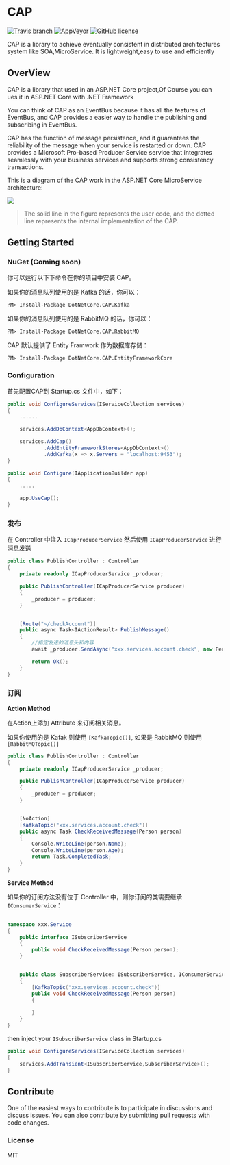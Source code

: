 # CAP
[![Travis branch](https://img.shields.io/travis/dotnetcore/CAP/master.svg?label=travis-ci)](https://travis-ci.org/dotnetcore/CAP)
[![AppVeyor](https://ci.appveyor.com/api/projects/status/4mpe0tbu7n126vyw?svg=true)](https://ci.appveyor.com/project/yuleyule66/cap)
[![GitHub license](https://img.shields.io/badge/license-MIT-blue.svg)](https://raw.githubusercontent.com/dotnetcore/CAP/master/LICENSE.txt)

CAP is a library to achieve eventually consistent in distributed architectures system like SOA,MicroService. It is lightweight,easy to use and efficiently

## OverView

CAP is a library that used in an ASP.NET Core project,Of Course you can ues it in ASP.NET Core with .NET Framework 

You can think of CAP as an EventBus because it has all the features of EventBus, and CAP provides a easier way to handle the publishing and subscribing in EventBus.

CAP has the function of message persistence, and it guarantees the reliability of the message when your service is restarted or down. CAP provides a Microsoft Pro-based Producer Service service that integrates seamlessly with your business services and supports strong consistency transactions.

This is a diagram of the CAP work in the ASP.NET Core MicroService architecture:

![](http://images2015.cnblogs.com/blog/250417/201706/250417-20170630143600289-1065294295.png)

> The solid line in the figure represents the user code, and the dotted line represents the internal implementation of the CAP.

## Getting Started

### NuGet (Coming soon)

你可以运行以下下命令在你的项目中安装 CAP。

如果你的消息队列使用的是 Kafka 的话，你可以：

```
PM> Install-Package DotNetCore.CAP.Kafka
```

如果你的消息队列使用的是 RabbitMQ 的话，你可以：

```
PM> Install-Package DotNetCore.CAP.RabbitMQ
```

CAP 默认提供了 Entity Framwork 作为数据库存储：

```
PM> Install-Package DotNetCore.CAP.EntityFrameworkCore
```

### Configuration

首先配置CAP到 Startup.cs 文件中，如下：

```cs
public void ConfigureServices(IServiceCollection services)
{
	......

    services.AddDbContext<AppDbContext>();

    services.AddCap()
            .AddEntityFrameworkStores<AppDbContext>()
            .AddKafka(x => x.Servers = "localhost:9453");
}

public void Configure(IApplicationBuilder app)
{
	.....

    app.UseCap();
}

```

### 发布

在 Controller 中注入 `ICapProducerService` 然后使用 `ICapProducerService` 进行消息发送

```cs
public class PublishController : Controller
{
	private readonly ICapProducerService _producer;

	public PublishController(ICapProducerService producer)
	{
		_producer = producer;
	}


	[Route("~/checkAccount")]
	public async Task<IActionResult> PublishMessage()
	{
		//指定发送的消息头和内容
		await _producer.SendAsync("xxx.services.account.check", new Person { Name = "Foo", Age = 11 });

		return Ok();
	}
}

```

### 订阅

**Action Method**

在Action上添加 Attribute 来订阅相关消息。

如果你使用的是 Kafak 则使用 `[KafkaTopic()]`, 如果是 RabbitMQ 则使用 `[RabbitMQTopic()]`

```cs
public class PublishController : Controller
{
	private readonly ICapProducerService _producer;

	public PublishController(ICapProducerService producer)
	{
		_producer = producer;
	}


	[NoAction]
	[KafkaTopic("xxx.services.account.check")]
	public async Task CheckReceivedMessage(Person person)
	{
		Console.WriteLine(person.Name);
		Console.WriteLine(person.Age);     
		return Task.CompletedTask;
	}
}

```

**Service Method**

如果你的订阅方法没有位于 Controller 中，则你订阅的类需要继承 `IConsumerService`：

```cs

namespace xxx.Service
{
	public interface ISubscriberService
	{
		public void CheckReceivedMessage(Person person);
	}


	public class SubscriberService: ISubscriberService, IConsumerService
	{
		[KafkaTopic("xxx.services.account.check")]
		public void CheckReceivedMessage(Person person)
		{
			
		}
	}
}

```

then inject your  `ISubscriberService`  class in Startup.cs 

```cs
public void ConfigureServices(IServiceCollection services)
{
	services.AddTransient<ISubscriberService,SubscriberService>();
}
```

## Contribute

One of the easiest ways to contribute is to participate in discussions and discuss issues. You can also contribute by submitting pull requests with code changes.

### License

MIT
